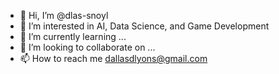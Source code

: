 - 👋 Hi, I’m @dlas-snoyl
- 👀 I’m interested in AI, Data Science, and Game Development
- 🌱 I’m currently learning ...
- 💞️ I’m looking to collaborate on ...
- 📫 How to reach me dallasdlyons@gmail.com

<!---
dlas-snoyl/dlas-snoyl is a ✨ special ✨ repository because its `README.md` (this file) appears on your GitHub profile.
You can click the Preview link to take a look at your changes.
--->
